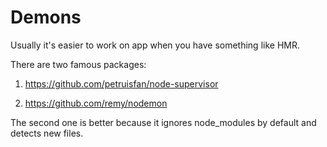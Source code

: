 # Demons

Usually it's easier to work on app when you have something like HMR.

There are two famous packages:

1. https://github.com/petruisfan/node-supervisor

2. https://github.com/remy/nodemon

The second one is better because it ignores node_modules by default and detects new files.
